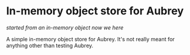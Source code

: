 In-memory object store for Aubrey
=================================

*started from an in-memory object now we here*

A simple in-memory object store for Aubrey. It's not really meant for anything other than testing Aubrey.
